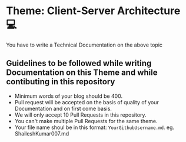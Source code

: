 # Theme: Client-Server Architecture 💻
You have to write a Technical Documentation on the above topic

## Guidelines to be followed while writing Documentation on this Theme and while contibuting in this repository
- Minimum words of your blog should be 400.
- Pull request will be accepted on the basis of quality of your Documentation and on first come basis.
- We will only accept 10 Pull Requests in this repository.
- You can't make multiple Pull Requests for the same theme.
- Your file name shoul be in this format: `YourGithubUsername.md`. eg. ShaileshKumar007.md
